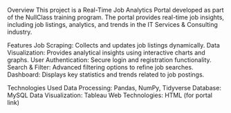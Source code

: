 Overview
This project is a Real-Time Job Analytics Portal developed as part of the NullClass training program. The portal provides real-time job insights, including job listings, analytics, and trends in the IT Services & Consulting industry.

Features
Job Scraping: Collects and updates job listings dynamically.
Data Visualization: Provides analytical insights using interactive charts and graphs.
User Authentication: Secure login and registration functionality.
Search & Filter: Advanced filtering options to refine job searches.
Dashboard: Displays key statistics and trends related to job postings.

Technologies Used
Data Processing: Pandas, NumPy, Tidyverse
Database: MySQL
Data Visualization: Tableau
Web Technologies: HTML (for portal link)
